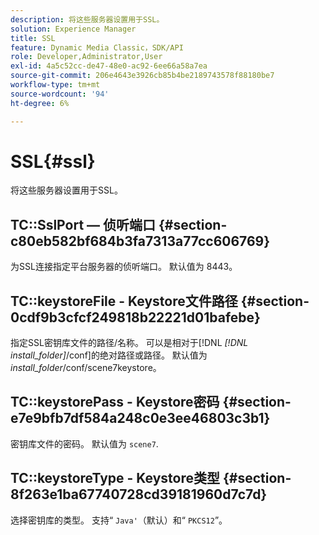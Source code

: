 ```yaml
---
description: 将这些服务器设置用于SSL。
solution: Experience Manager
title: SSL
feature: Dynamic Media Classic，SDK/API
role: Developer,Administrator,User
exl-id: 4a5c52cc-de47-48e0-ac92-6ee66a58a7ea
source-git-commit: 206e4643e3926cb85b4be2189743578f88180be7
workflow-type: tm+mt
source-wordcount: '94'
ht-degree: 6%

---
```


# SSL{#ssl}

将这些服务器设置用于SSL。

## TC::SslPort — 侦听端口 {#section-c80eb582bf684b3fa7313a77cc606769}

为SSL连接指定平台服务器的侦听端口。 默认值为 8443。

## TC::keystoreFile - Keystore文件路径 {#section-0cdf9b3cfcf249818b22221d01bafebe}

指定SSL密钥库文件的路径/名称。 可以是相对于[!DNL *[!DNL install_folder]*/conf]的绝对路径或路径。 默认值为&#x200B;*install_folder*/conf/scene7keystore。

## TC::keystorePass - Keystore密码 {#section-e7e9bfb7df584a248c0e3ee46803c3b1}

密钥库文件的密码。 默认值为 `scene7`.

## TC::keystoreType - Keystore类型 {#section-8f263e1ba67740728cd39181960d7c7d}

选择密钥库的类型。 支持“ `Java'`（默认）和“ `PKCS12`”。
